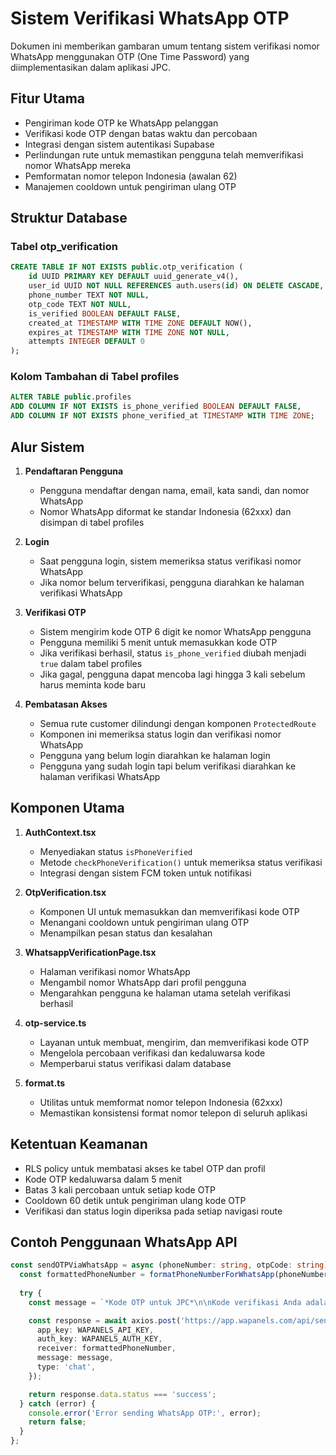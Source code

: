 # Sistem Verifikasi WhatsApp OTP

Dokumen ini memberikan gambaran umum tentang sistem verifikasi nomor WhatsApp menggunakan OTP (One Time Password) yang diimplementasikan dalam aplikasi JPC.

## Fitur Utama

- Pengiriman kode OTP ke WhatsApp pelanggan
- Verifikasi kode OTP dengan batas waktu dan percobaan
- Integrasi dengan sistem autentikasi Supabase
- Perlindungan rute untuk memastikan pengguna telah memverifikasi nomor WhatsApp mereka
- Pemformatan nomor telepon Indonesia (awalan 62)
- Manajemen cooldown untuk pengiriman ulang OTP

## Struktur Database

### Tabel otp_verification
```sql
CREATE TABLE IF NOT EXISTS public.otp_verification (
    id UUID PRIMARY KEY DEFAULT uuid_generate_v4(),
    user_id UUID NOT NULL REFERENCES auth.users(id) ON DELETE CASCADE,
    phone_number TEXT NOT NULL,
    otp_code TEXT NOT NULL,
    is_verified BOOLEAN DEFAULT FALSE,
    created_at TIMESTAMP WITH TIME ZONE DEFAULT NOW(),
    expires_at TIMESTAMP WITH TIME ZONE NOT NULL,
    attempts INTEGER DEFAULT 0
);
```

### Kolom Tambahan di Tabel profiles
```sql
ALTER TABLE public.profiles 
ADD COLUMN IF NOT EXISTS is_phone_verified BOOLEAN DEFAULT FALSE,
ADD COLUMN IF NOT EXISTS phone_verified_at TIMESTAMP WITH TIME ZONE;
```

## Alur Sistem

1. **Pendaftaran Pengguna**
   - Pengguna mendaftar dengan nama, email, kata sandi, dan nomor WhatsApp
   - Nomor WhatsApp diformat ke standar Indonesia (62xxx) dan disimpan di tabel profiles

2. **Login**
   - Saat pengguna login, sistem memeriksa status verifikasi nomor WhatsApp
   - Jika nomor belum terverifikasi, pengguna diarahkan ke halaman verifikasi WhatsApp

3. **Verifikasi OTP**
   - Sistem mengirim kode OTP 6 digit ke nomor WhatsApp pengguna
   - Pengguna memiliki 5 menit untuk memasukkan kode OTP
   - Jika verifikasi berhasil, status `is_phone_verified` diubah menjadi `true` dalam tabel profiles
   - Jika gagal, pengguna dapat mencoba lagi hingga 3 kali sebelum harus meminta kode baru

4. **Pembatasan Akses**
   - Semua rute customer dilindungi dengan komponen `ProtectedRoute`
   - Komponen ini memeriksa status login dan verifikasi nomor WhatsApp
   - Pengguna yang belum login diarahkan ke halaman login
   - Pengguna yang sudah login tapi belum verifikasi diarahkan ke halaman verifikasi WhatsApp

## Komponen Utama

1. **AuthContext.tsx**
   - Menyediakan status `isPhoneVerified`
   - Metode `checkPhoneVerification()` untuk memeriksa status verifikasi
   - Integrasi dengan sistem FCM token untuk notifikasi

2. **OtpVerification.tsx**
   - Komponen UI untuk memasukkan dan memverifikasi kode OTP
   - Menangani cooldown untuk pengiriman ulang OTP
   - Menampilkan pesan status dan kesalahan

3. **WhatsappVerificationPage.tsx**
   - Halaman verifikasi nomor WhatsApp
   - Mengambil nomor WhatsApp dari profil pengguna
   - Mengarahkan pengguna ke halaman utama setelah verifikasi berhasil

4. **otp-service.ts**
   - Layanan untuk membuat, mengirim, dan memverifikasi kode OTP
   - Mengelola percobaan verifikasi dan kedaluwarsa kode
   - Memperbarui status verifikasi dalam database

5. **format.ts**
   - Utilitas untuk memformat nomor telepon Indonesia (62xxx)
   - Memastikan konsistensi format nomor telepon di seluruh aplikasi

## Ketentuan Keamanan

- RLS policy untuk membatasi akses ke tabel OTP dan profil
- Kode OTP kedaluwarsa dalam 5 menit
- Batas 3 kali percobaan untuk setiap kode OTP
- Cooldown 60 detik untuk pengiriman ulang kode OTP
- Verifikasi dan status login diperiksa pada setiap navigasi route

## Contoh Penggunaan WhatsApp API

```typescript
const sendOTPViaWhatsApp = async (phoneNumber: string, otpCode: string): Promise<boolean> => {
  const formattedPhoneNumber = formatPhoneNumberForWhatsApp(phoneNumber);
  
  try {
    const message = `*Kode OTP untuk JPC*\n\nKode verifikasi Anda adalah: *${otpCode}*\n\nKode ini berlaku selama 5 menit.\nJangan bagikan kode ini dengan siapapun.`;

    const response = await axios.post('https://app.wapanels.com/api/send-message', {
      app_key: WAPANELS_API_KEY,
      auth_key: WAPANELS_AUTH_KEY,
      receiver: formattedPhoneNumber,
      message: message,
      type: 'chat', 
    });

    return response.data.status === 'success';
  } catch (error) {
    console.error('Error sending WhatsApp OTP:', error);
    return false;
  }
};
```
